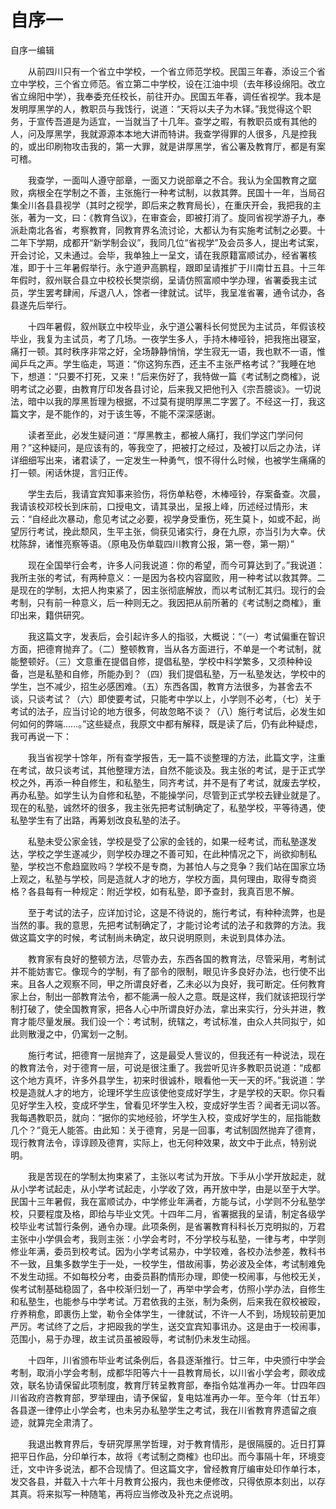 # 自序一

自序一编辑

　　从前四川只有一个省立中学校，一个省立师范学校。民国三年春，添设三个省立中学校，三个省立师范。省立第二中学校，设在江油中坝（去年移设绵阳。改立省立绵阳中学），我奉委充任校长，前往开办。民国五年春，调任省视学。我本是发明厚黑学的人，教职员与我饯行，说道：“天将以夫子为木铎。”我觉得这个职务，于宣传吾道是为适宜，一当就当了十几年。查学之暇，有教职员或有其他的人，问及厚黑学，我就源源本本地大讲而特讲。我查学得罪的人很多，凡是控我的，或出印刷物攻击我的，第一大罪，就是讲厚黑学，省公署及教育厅，都是有案可稽。

　　我查学，一面叫人遵守部章，一面又力说部章之不合。我认为全国教育之窳败，病根全在学制之不善，主张施行一种考试制，以救其弊。民国十一年，当局召集全川各县县视学（其时之视学，即后来之教育局长），在重庆开会，我把我的主张，著为一文，曰：《教育刍议》，在审查会，即被打消了。旋同省视学游子九，奉派赴南北各省，考察教育，同教育界名流讨论，大都认为有实施考试制之必要。十二年下学期，成都开“新学制会议”，我同几位“省视学”及会员多人，提出考试案，开会讨论，又未通过。会毕，我单独上一呈文，请在我原籍富顺试办，经省署核准，即于十三年暑假举行。永宁道尹高鹏程，跟即呈请推扩于川南廿五县。十三年年假时，叙州联合县立中校校长樊崇纲，呈请仿照富顺中学办理，省署委我主试员，学生罢考肆闹，斥退八人，馀者一律就试。试毕，我呈准省署，通令试办，各县遂先后举行。

　　十四年暑假，叙州联立中校毕业，永宁道公署科长何觉民为主试员，年假该校毕业，我复为主试员，考了几场。一夜学生多人，手持木棒哑铃，把我拖出寝室，痛打一顿。其时秩序非常之好，全场静静悄悄，学生寂无一语，我也默不一语，惟闻乒乓之声。学生临走，骂道：“你这狗东西，还主不主张严格考试？”我睡在地下，想道：“只要不打死，又来！”后来伤好了，我特做一篇《考试制之商榷》，说明考试之必要，由教育厅印发各县讨论，后来我又把他刊入《宗吾臆谈》。一切说法，暗中以我的厚黑哲理为根据，不过莫有提明厚黑二字罢了。不经这一打，我这篇文字，是不能作的，对于该生等，不能不深深感谢。

　　读者至此，必发生疑问道：“厚黑教主，都被人痛打，我们学这门学问何用？”这种疑问，是应该有的，等我空了，把被打之经过，及被打以后之办法，详详细细写出来，诸君读了，一定发生一种勇气，恨不得什么时候，也被学生痛痛的打一顿。闲话休提，言归正传。

　　学生去后，我请宜宾知事来验伤，将伤单粘卷，木棒哑铃，存案备查。次晨，我请该校邓校长到床前，口授电文，请其录出，呈报上峰，历述经过情形，末云：“自经此次暴动，愈见考试之必要，视学身受重伤，死生莫卜，如或不起，尚望厉行考试，挽此颓风，生平主张，倘获见诸实行，身在九原，亦当引为大幸。伏枕陈辞，诸惟亮察等语。（原电及伤单载四川教育公报，第一卷，第一期）”

　　现在全国举行会考，许多人问我说道：你的希望，而今可算达到了。”我说道：我所主张的考试，有两种意义：一是因为各校内容窳败，用一种考试以救其弊。二是现在的学制，太把人拘束紧了，因主张彻底解放，而以考试制汇其归。现行的会考制，只有前一种意义，后一种则无之。我因把从前所著的《考试制之商榷》，重印出来，籍供研究。

　　我这篇文字，发表后，会引起许多人的指驳，大概说：“（一）考试偏重在智识方面，把德育抛弃了。（二）整顿教育，当从各方面进行，不单是一个考试制，就能整顿好。（三）文意重在提倡自修，提倡私塾，学校中科学繁多，又须种种设备，岂是私塾和自修，所能办到？（四）我们提倡私塾，万一私塾发达，学校中的学生，岂不减少，招生必感困难。（五）东西各国，教育方法很多，为甚舍去不谈，只谈考试？（六）即使要考试，只能考中学以上，小学则不必考，（七）关于考试的法子，应当讨论的地方很多，何故忽略不谈？（八）施行考试后，必发生如何如何的弊端……。”这些疑点，我原文中都有解释，既是读了后，仍有此种疑虑，我可再说一下：

　　我当省视学十馀年，所有查学报告，无一篇不谈整理的方法，此篇文字，注重在考试，故只谈考试，其他整理方法，自然不能谈及。我主张的考试，是于正式学校之外，再添一种自修生，和私塾生，同齐考试，并不是有了考试，就废去学校，再办私塾。如学生认为自修和私塾，不能操学问，尽管到正式学校去肄业就是了。现在的私塾，诚然坏的很多，我主张先把考试制确定了，私塾学校，平等待遇，使私塾学生有了出路，再筹划改良私塾的法子。

　　私塾未受公家金钱，学校是受了公家的金钱的，如果一经考试，而私塾遂发达，学校之学生遂减少，则学校办理之不善可知，在此种情况之下，尚欲抑制私塾，学校岂不愈趋窳败吗？学校不是专商，为甚怕人与之竞争？我们站在国家立场上观之，私塾与学校，同是造就人才的地方，学校方面，具何理由，取得专商资格？各县每有一种规定：附近学校，如有私塾，即予查封，我真百思不解。

　　至于考试的法子，应详加讨论，这是不待说的，施行考试，有种种流弊，也是当然的事。我的意思，先把考试制确定了，才能讨论考试的法子和救弊的方法。我做这篇文字的时候，考试制尚未确定，故只说明原则，未说到具体办法。

　　教育家有良好的整顿方法，尽管办去，东西各国的教育法，尽管采用，考制试并不能妨害它。像现今的学制，有了部令的限制，眼见许多良好办法，也行使不出来。且各人之观察不同，甲之所谓良好者，乙未必以为良好，我可断定。任何教育家上台，制出一部教育法令，都不能满一般人之意。既是这样，我们就该把现行学制打破了，使全国教育家，把各人心中所谓良好办法，拿出来实行，分头并进，教育才能尽量发展。我们设一个：考试制，统辖之，考试标准，由众人共同拟宁，如此则散漫之中，仍寓划一之制。

　　施行考试，把德育一层抛弃了，这是最受人訾议的，但我还有一种说法，现在的教育法令，对于德育一层，可说是很注重了。我尝听见许多教职员说道：“成都这个地方真坏，许多外县学生，初来时很诚朴，眼看他一天一天的坏。”我说道：学校是造就人才的地方，论理坏学生应该使他变成好学生，才是学校的天职。你只看见好学生入校，变成坏学生，曾看见坏学生入校，变成好学生否？闻者无词以答。我每遇教职员，就向：“据你的实地经验，坏学生入校，变成好学生的，屈指能数几个？”竟无人能答。由此知：关于德育，另是一回事，考试制固然抛弃了德育，现行教育法令，谆谆顾及德育，实际上，也无何种效果，故文中于此点，特别说明。

　　我是苦现在的学制太拘束紧了，主张以考试为开放。下手从小学开放起走，就从小学考试起走，从小学考试起走，小学收了效，再开放中学，由是以至于大学。民国十三年暑假，我在富顺试办，中学修业年满者，方能与试，小学则不分私塾学校，只要程度及格，即给与毕业文凭。十四年二月，省署据我的呈请，制定各级学校毕业考试暂行条例，通令办理。此项条例，是省署教育科科长万克明拟的，万君主张中小学俱会考，我则主张：小学会考时，不分学校与私塾，一律与考，中学则修业年满，委员到校考试。因为小学考试易办，中学较难，各校办法参差，教科书不一致，且集多数学生于一处，一校学生，借故闹事，势必波及全体，考试制难免不发生动摇。不如每校分考，由委员斟酌情形办理，即使一校闹事，与他校无关，俟考试制基础稳固了，各中校渐归划一了，再举中学会考，仿照小学办法，自修生和私塾生，也能参与中学考试。万君依我的主张，制为条例，后来我在叙校被殴，疗养稍愈，即裹伤上堂，勒令全体学生，一律就试，不许一人不到，场规较前更加严厉。考试终了之后，才把殴我的学生，送交宜宾知事讯办。这是由于一校闹事，范围小，易于办理，故主试员虽被殴辱，考试制仍未发生动摇。

　　十四年，川省颁布毕业考试条例后，各县逐渐推行。廿三年，中央颁行中学会考制，取消小学会考制，成都华阳等六十一县教育局长，以川省小学会考，颇收成效，联名协请保留此项制度，教育厅转呈教育部，奉指令姑准再办一年。廿四年四川省政府咨教育部，罗举理由，请予保留，复电姑准再办一年。至今年（廿五年）各县遂一律停止小学会考，也未另办私塾学生之考试，我在川省教育界遗留之痕迹，就算完全肃清了。

　　我退出教育界后，专研究厚黑学哲理，对于教育情形，是很隔膜的。近日打算把平日作品，分印单行本，故将《考试制之商榷》也印出。而今事隔十年，环境变迁，文中许多说法，都不合现情了。但这篇文字，曾经教育厅编审处印作单行本，发交各县，并载入十六年十月教育公报内，我也未便修改，只得依原本刻出，以存其真。将来拟写一种随笔，再将应当修改及补充之点说明。
